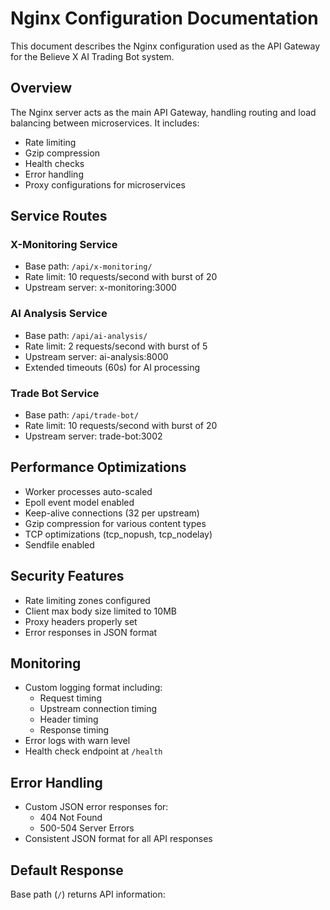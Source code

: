 # Nginx Configuration Documentation

This document describes the Nginx configuration used as the API Gateway for the Believe X AI Trading Bot system.

## Overview

The Nginx server acts as the main API Gateway, handling routing and load balancing between microservices. It includes:

- Rate limiting
- Gzip compression
- Health checks
- Error handling
- Proxy configurations for microservices

## Service Routes

### X-Monitoring Service
- Base path: `/api/x-monitoring/`
- Rate limit: 10 requests/second with burst of 20
- Upstream server: x-monitoring:3000

### AI Analysis Service  
- Base path: `/api/ai-analysis/`
- Rate limit: 2 requests/second with burst of 5
- Upstream server: ai-analysis:8000
- Extended timeouts (60s) for AI processing

### Trade Bot Service
- Base path: `/api/trade-bot/`
- Rate limit: 10 requests/second with burst of 20
- Upstream server: trade-bot:3002

## Performance Optimizations

- Worker processes auto-scaled
- Epoll event model enabled
- Keep-alive connections (32 per upstream)
- Gzip compression for various content types
- TCP optimizations (tcp_nopush, tcp_nodelay)
- Sendfile enabled

## Security Features

- Rate limiting zones configured
- Client max body size limited to 10MB
- Proxy headers properly set
- Error responses in JSON format

## Monitoring

- Custom logging format including:
  - Request timing
  - Upstream connection timing
  - Header timing
  - Response timing
- Error logs with warn level
- Health check endpoint at `/health`

## Error Handling

- Custom JSON error responses for:
  - 404 Not Found
  - 500-504 Server Errors
- Consistent JSON format for all API responses

## Default Response

Base path (`/`) returns API information:

